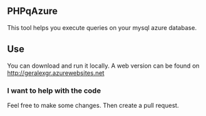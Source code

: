 ## PHPqAzure
This tool helps you execute queries on your mysql azure database.

## Use
You can download and run it locally. A web version can be found on http://geralexgr.azurewebsites.net


### I want to help with the code  
Feel free to make some changes. Then create a pull request.

